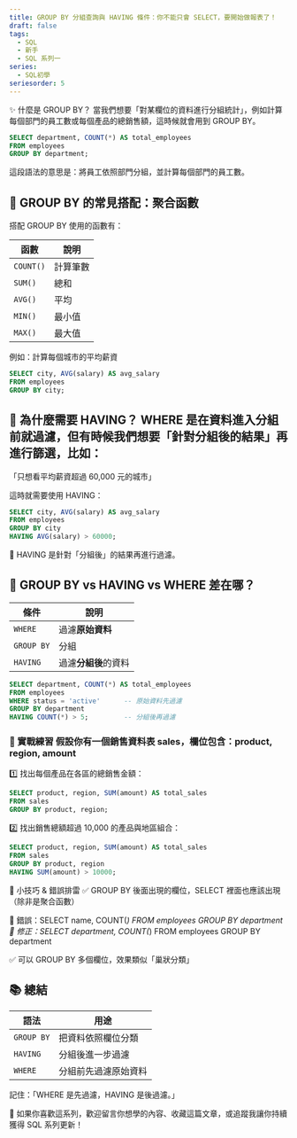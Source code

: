 ```yaml
---
title: GROUP BY 分組查詢與 HAVING 條件：你不能只會 SELECT，要開始做報表了！
draft: false
tags:
  - SQL
  - 新手
  - SQL 系列一
series:
  - SQL初學
seriesorder: 5
---
```


✨ 什麼是 GROUP BY？
當我們想要「對某欄位的資料進行分組統計」，例如計算每個部門的員工數或每個產品的總銷售額，這時候就會用到 GROUP BY。

```sql
SELECT department, COUNT(*) AS total_employees
FROM employees
GROUP BY department;
```

這段語法的意思是：將員工依照部門分組，並計算每個部門的員工數。

## 🎯 GROUP BY 的常見搭配：聚合函數


搭配 GROUP BY 使用的函數有：

| 函數        | 說明   |
| --------- | ---- |
| `COUNT()` | 計算筆數 |
| `SUM()`   | 總和   |
| `AVG()`   | 平均   |
| `MIN()`   | 最小值  |
| `MAX()`   | 最大值  |

例如：計算每個城市的平均薪資

```sql
SELECT city, AVG(salary) AS avg_salary
FROM employees
GROUP BY city;
```

🧠 為什麼需要 HAVING？
WHERE 是在資料進入分組前就過濾，但有時候我們想要「針對分組後的結果」再進行篩選，比如：
----------------------------------------------

「只想看平均薪資超過 60,000 元的城市」

這時就需要使用 HAVING：

```sql
SELECT city, AVG(salary) AS avg_salary
FROM employees
GROUP BY city
HAVING AVG(salary) > 60000;
```

🧩 HAVING 是針對「分組後」的結果再進行過濾。

## 🧪 GROUP BY vs HAVING vs WHERE 差在哪？

| 條件         | 說明           |
| ---------- | ------------ |
| `WHERE`    | 過濾**原始資料**   |
| `GROUP BY` | 分組           |
| `HAVING`   | 過濾**分組後**的資料 |

```sql
SELECT department, COUNT(*) AS total_employees
FROM employees
WHERE status = 'active'      -- 原始資料先過濾
GROUP BY department
HAVING COUNT(*) > 5;         -- 分組後再過濾
```

### 🔧 實戰練習&#xA;假設你有一個銷售資料表 sales，欄位包含：product, region, amount

1️⃣ 找出每個產品在各區的總銷售金額：

```sql
SELECT product, region, SUM(amount) AS total_sales
FROM sales
GROUP BY product, region;
```

2️⃣ 找出銷售總額超過 10,000 的產品與地區組合：

```sql
SELECT product, region, SUM(amount) AS total_sales
FROM sales
GROUP BY product, region
HAVING SUM(amount) > 10000;
```

📌 小技巧 & 錯誤排雷
✅ GROUP BY 後面出現的欄位，SELECT 裡面也應該出現（除非是聚合函數）

🚫 錯誤：SELECT name, COUNT(*) FROM employees GROUP BY department
🔧 修正：SELECT department, COUNT(*) FROM employees GROUP BY department

✅ 可以 GROUP BY 多個欄位，效果類似「巢狀分類」

## 📚 總結

| 語法         | 用途         |
| ---------- | ---------- |
| `GROUP BY` | 把資料依照欄位分類  |
| `HAVING`   | 分組後進一步過濾   |
| `WHERE`    | 分組前先過濾原始資料 |

記住：「WHERE 是先過濾，HAVING 是後過濾。」


📌 如果你喜歡這系列，歡迎留言你想學的內容、收藏這篇文章，或追蹤我讓你持續獲得 SQL 系列更新！
